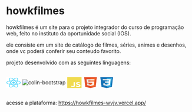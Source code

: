 # howkfilmes

howkfilmes é um site para o projeto integrador do curso de programação web, feito no instituto da oportunidade social (IOS).

ele consiste em um site de catálogo de filmes, séries, animes e desenhos, onde vc poderá conferir seu conteudo favorito.

projeto desenvolvido com as seguintes linguagens:

<div style="display: inline_block"><br>
  <img align="center" alt="colin-React" height="30" width="40" src="https://raw.githubusercontent.com/devicons/devicon/master/icons/react/react-original.svg">
   <img align="center" alt="colin-bootstrap" height="30" width="40" src="https://cdn.jsdelivr.net/gh/devicons/devicon/icons/bootstrap/bootstrap-original.svg">
  <img align="center" alt="colin-Js" height="30" width="40" src="https://raw.githubusercontent.com/devicons/devicon/master/icons/javascript/javascript-plain.svg">
  <img align="center" alt="clin-HTML" height="30" width="40" src="https://raw.githubusercontent.com/devicons/devicon/master/icons/html5/html5-original.svg">
  <img align="center" alt="colin-CSS" height="30" width="40" src="https://raw.githubusercontent.com/devicons/devicon/master/icons/css3/css3-original.svg">
</div><br>

acesse a plataforma: https://howkfilmes-wvjv.vercel.app/
